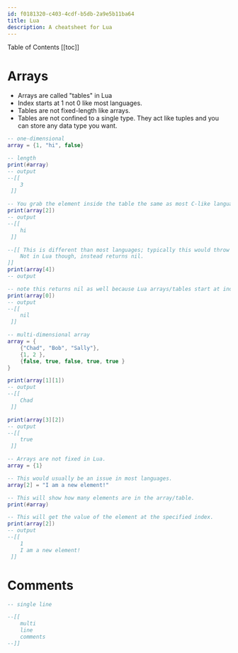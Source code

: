 ```yaml
---
id: f0181320-c403-4cdf-b5db-2a9e5b11ba64
title: Lua
description: A cheatsheet for Lua
---
```


Table of Contents
[[toc]]

# Arrays

- Arrays are called "tables" in Lua
- Index starts at 1 not 0 like most languages.
- Tables are not fixed-length like arrays.
- Tables are not confined to a single type. They act like tuples and you can store any data type you want.

```lua
-- one-dimensional
array = {1, "hi", false}

-- length
print(#array)
-- output
--[[
    3
 ]]

-- You grab the element inside the table the same as most C-like languages.
print(array[2])
-- output
--[[
    hi
 ]]

--[[ This is different than most languages; typically this would throw an error.
    Not in Lua though, instead returns nil.
]]
print(array[4])
-- output

-- note this returns nil as well because Lua arrays/tables start at index 1 not 0.
print(array[0])
-- output
--[[
    nil
 ]]

-- multi-dimensional array
array = {
    {"Chad", "Bob", "Sally"},
    {1, 2 },
    {false, true, false, true, true }
}

print(array[1][1])
-- output
--[[
    Chad
 ]]

print(array[3][2])
-- output
--[[
    true
 ]]

-- Arrays are not fixed in Lua.
array = {1}

-- This would usually be an issue in most languages.
array[2] = "I am a new element!"

-- This will show how many elements are in the array/table.
print(#array)

-- This will get the value of the element at the specified index.
print(array[2])
-- output
--[[
    1
    I am a new element!
 ]]
```

# Comments

```lua
-- single line

--[[
    multi
    line
    comments
--]]
```

